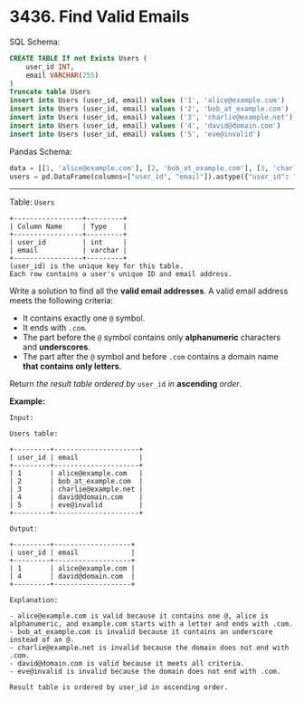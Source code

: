 # 3436. Find Valid Emails

SQL Schema:

```sql
CREATE TABLE If not Exists Users (
    user_id INT,
    email VARCHAR(255)
)
Truncate table Users
insert into Users (user_id, email) values ('1', 'alice@example.com')
insert into Users (user_id, email) values ('2', 'bob_at_example.com')
insert into Users (user_id, email) values ('3', 'charlie@example.net')
insert into Users (user_id, email) values ('4', 'david@domain.com')
insert into Users (user_id, email) values ('5', 'eve@invalid')
```

Pandas Schema:

```python
data = [[1, 'alice@example.com'], [2, 'bob_at_example.com'], [3, 'charlie@example.net'], [4, 'david@domain.com'], [5, 'eve@invalid']]
users = pd.DataFrame(columns=["user_id", "email"]).astype({"user_id": "int32", "email": "string"})
```

---

Table: `Users`

```()
+-----------------+---------+
| Column Name     | Type    |
+-----------------+---------+
| user_id         | int     |
| email           | varchar |
+-----------------+---------+
(user_id) is the unique key for this table.
Each row contains a user's unique ID and email address.
```

Write a solution to find all the **valid email addresses**. A valid email address meets the following criteria:

- It contains exactly one `@` symbol.
- It ends with `.com`.
- The part before the `@` symbol contains only **alphanumeric** characters and **underscores**.
- The part after the `@` symbol and before `.com` contains a domain name **that contains only letters**.

Return *the result table ordered by* `user_id` *in* **ascending** *order*.

**Example:**

```()
Input:

Users table:

+---------+---------------------+
| user_id | email               |
+---------+---------------------+
| 1       | alice@example.com   |
| 2       | bob_at_example.com  |
| 3       | charlie@example.net |
| 4       | david@domain.com    |
| 5       | eve@invalid         |
+---------+---------------------+

Output:

+---------+-------------------+
| user_id | email             |
+---------+-------------------+
| 1       | alice@example.com |
| 4       | david@domain.com  |
+---------+-------------------+

Explanation:

- alice@example.com is valid because it contains one @, alice is alphanumeric, and example.com starts with a letter and ends with .com.
- bob_at_example.com is invalid because it contains an underscore instead of an @.
- charlie@example.net is invalid because the domain does not end with .com.
- david@domain.com is valid because it meets all criteria.
- eve@invalid is invalid because the domain does not end with .com.

Result table is ordered by user_id in ascending order.
```

